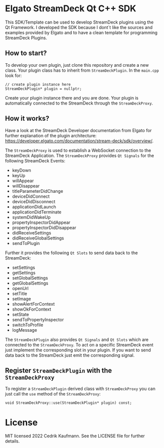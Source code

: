 # Elgato StreamDeck Qt C++ SDK
This SDK/Template can be used to develop StreamDeck plugins using the Qt Framework. I developed the SDK because I dont´t like the sources and examples provided by Elgato and to have a clean template for programming StreamDeck Plugins.

## How to start?
To develop your own plugin, just clone this repository and create a new class. Your plugin class has to inherit from `StreamDeckPlugin`. In the `main.cpp` look for:

    // create plugin instance here
	StreamDeckPlugin* plugin = nullptr;

Create your plugin instance there and you are done. Your plugin is automatically connected to the StreamDeck through the `StreamDeckProxy`.

## How it works?
Have a look at the StreamDeck Developer documentation from Elgato for further explanation of the plugin architecture: https://developer.elgato.com/documentation/stream-deck/sdk/overview/.

The `StreamDeckProxy` is used to establish a WebSocket connection to the StreamDeck Application. The `StreamDeckProxy` provides `Qt Signals` for the following StreamDeck Events: 
 - keyDown
 - keyUp
 - willAppear
 - willDisappear
 - titleParameterDidChange
 - deviceDidConnect
 - deviceDidDisconnect
 - applicationDidLaunch
 - applicationDidTerminate
 - systemDidWakeUp
 - propertyInspectorDidAppear
 - propertyInspectorDidDisappear
 - didReceiveSettings
 - didReceiveGlobalSettings
 - sendToPlugin

Further it provides the following `Qt Slots` to send data back to the StreamDeck:
 - setSettings
 - getSettings
 - setGlobalSettings
 - getGlobalSettings
 - openUrl
 - setTitle
 - setImage
 - showAlertForContext
 - showOkForContext
 - setState
 - sendToPropertyInspector
 - switchToProfile
 - logMessage

The `StreamDeckPlugin` also provides `Qt Signals` and `Qt Slots` which are connected to the `StreamDeckProxy`. To act on a specific StreamDeck event just implement the corresponding slot in your plugin. If you want to send data back to the StreamDeck just emit the corresponding signal.

## Register `StreamDeckPlugin` with the `StreamDeckProxy`

To register a `StreamDeckPlugin` derived class with `StreamDeckProxy` you can just call the `use` method of the `StreamDeckProxy`:

	void StreamDeckProxy::use(StreamDeckPlugin* plugin) const;
	

# License

MIT licensed 2022 Cedrik Kaufmann. See the LICENSE file for further details.
